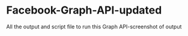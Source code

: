 # Facebook-Graph-API-updated
All the output and script file to run this Graph API-screenshot of output
